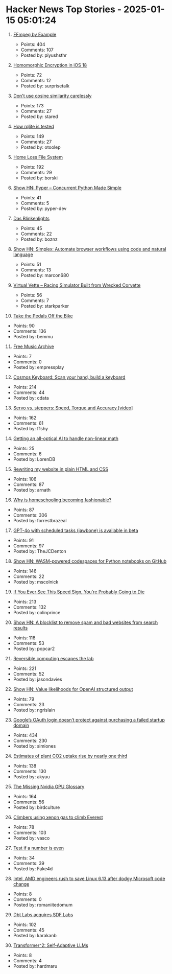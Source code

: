 # Hacker News Top Stories - 2025-01-15 05:01:24

1. [FFmpeg by Example](https://ffmpegbyexample.com/)
   - Points: 404
   - Comments: 107
   - Posted by: piyushsthr

2. [Homomorphic Encryption in iOS 18](https://boehs.org/node/homomorphic-encryption)
   - Points: 72
   - Comments: 12
   - Posted by: surprisetalk

3. [Don't use cosine similarity carelessly](https://p.migdal.pl/blog/2025/01/dont-use-cosine-similarity/)
   - Points: 173
   - Comments: 27
   - Posted by: stared

4. [How rqlite is tested](https://philipotoole.com/how-is-rqlite-tested/)
   - Points: 149
   - Comments: 27
   - Posted by: otoolep

5. [Home Loss File System](https://docs.google.com/spreadsheets/d/1TPeJzW5pa-BiJZjuEa1yGSFs7ZJetbnxf2gjMvv4tkc/edit?usp=sharing)
   - Points: 192
   - Comments: 29
   - Posted by: borski

6. [Show HN: Pyper – Concurrent Python Made Simple](https://github.com/pyper-dev/pyper)
   - Points: 41
   - Comments: 5
   - Posted by: pyper-dev

7. [Das Blinkenlights](https://rodyne.com/?p=1674)
   - Points: 45
   - Comments: 22
   - Posted by: boznz

8. [Show HN: Simplex: Automate browser workflows using code and natural language](https://www.simplex.sh/playground)
   - Points: 51
   - Comments: 13
   - Posted by: marcon680

9. [Virtual Vette – Racing Simulator Built from Wrecked Corvette](https://www.instructables.com/Virtual-Vette-Racing-Simulator-Built-From-Wrecked-/)
   - Points: 56
   - Comments: 7
   - Posted by: starkparker

10. [Take the Pedals Off the Bike](https://www.fortressofdoors.com/take-the-pedals-off-the-bike/)
   - Points: 90
   - Comments: 136
   - Posted by: bemmu

11. [Free Music Archive](https://freemusicarchive.org/home)
   - Points: 7
   - Comments: 0
   - Posted by: empressplay

12. [Cosmos Keyboard: Scan your hand, build a keyboard](https://ryanis.cool/cosmos/)
   - Points: 214
   - Comments: 44
   - Posted by: cdata

13. [Servo vs. steppers: Speed, Torque and Accuracy [video]](https://www.youtube.com/watch?v=H-nO1F-AO9I)
   - Points: 162
   - Comments: 61
   - Posted by: f1shy

14. [Getting an all-optical AI to handle non-linear math](https://arstechnica.com/science/2025/01/getting-an-all-optical-ai-to-handle-non-linear-math/)
   - Points: 25
   - Comments: 6
   - Posted by: LorenDB

15. [Rewriting my website in plain HTML and CSS](https://www.vijayp.dev/blog/rewrite-plain-html/)
   - Points: 106
   - Comments: 87
   - Posted by: arnath

16. [Why is homeschooling becoming fashionable?](https://newsletter.goodtechthings.com/p/why-are-tech-people-suddenly-so-into)
   - Points: 87
   - Comments: 306
   - Posted by: forrestbrazeal

17. [GPT-4o with scheduled tasks (jawbone) is available in beta](https://chatgpt.com/?model=gpt-4o-jawbone)
   - Points: 91
   - Comments: 97
   - Posted by: TheJCDenton

18. [Show HN: WASM-powered codespaces for Python notebooks on GitHub](https://docs.marimo.io/guides/publishing/playground/#open-notebooks-hosted-on-github)
   - Points: 146
   - Comments: 22
   - Posted by: mscolnick

19. [If You Ever See This Speed Sign, You're Probably Going to Die](https://www.theautopian.com/if-you-ever-see-this-speed-sign-youre-probably-going-to-die/)
   - Points: 213
   - Comments: 132
   - Posted by: colinprince

20. [Show HN: A blocklist to remove spam and bad websites from search results](https://github.com/popcar2/BadWebsiteBlocklist)
   - Points: 118
   - Comments: 53
   - Posted by: popcar2

21. [Reversible computing escapes the lab](https://spectrum.ieee.org/reversible-computing)
   - Points: 221
   - Comments: 52
   - Posted by: jasondavies

22. [Show HN: Value likelihoods for OpenAI structured output](https://arena-ai.github.io/structured-logprobs/)
   - Points: 79
   - Comments: 23
   - Posted by: ngrislain

23. [Google’s OAuth login doesn’t protect against purchasing a failed startup domain](https://trufflesecurity.com/blog/millions-at-risk-due-to-google-s-oauth-flaw)
   - Points: 434
   - Comments: 230
   - Posted by: simiones

24. [Estimates of plant CO2 uptake rise by nearly one third](https://www.ornl.gov/news/plant-co2-uptake-rises-nearly-one-third-new-global-estimates)
   - Points: 138
   - Comments: 130
   - Posted by: akyuu

25. [The Missing Nvidia GPU Glossary](https://modal.com/gpu-glossary/readme)
   - Points: 164
   - Comments: 56
   - Posted by: birdculture

26. [Climbers using xenon gas to climb Everest](https://gripped.com/profiles/climbers-using-xenon-gas-which-is-banned-in-sports-to-climb-everest/)
   - Points: 78
   - Comments: 103
   - Posted by: vasco

27. [Test if a number is even](https://ubuntuincident.wordpress.com/2025/01/11/test-if-a-number-is-even/)
   - Points: 34
   - Comments: 39
   - Posted by: Fake4d

28. [Intel, AMD engineers rush to save Linux 6.13 after dodgy Microsoft code change](https://www.theregister.com/2025/01/14/microsoft_linux_change_pulled/)
   - Points: 8
   - Comments: 0
   - Posted by: romaniitedomum

29. [Dbt Labs acquires SDF Labs](https://www.getdbt.com/blog/dbt-labs-acquires-sdf-labs)
   - Points: 102
   - Comments: 45
   - Posted by: karakanb

30. [Transformer^2: Self-Adaptive LLMs](https://sakana.ai/transformer-squared/)
   - Points: 8
   - Comments: 4
   - Posted by: hardmaru

